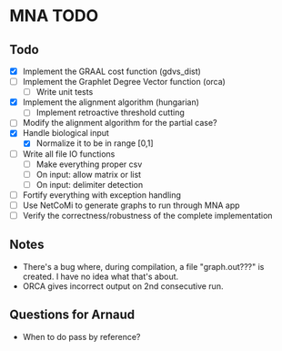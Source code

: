 # MNA TODO

## Todo

- [x] Implement the GRAAL cost function (gdvs_dist)
- [ ] Implement the Graphlet Degree Vector function (orca)
  - [ ] Write unit tests
- [x] Implement the alignment algorithm (hungarian)
  - [ ] Implement retroactive threshold cutting
- [ ] Modify the alignment algorithm for the partial case?
- [x] Handle biological input
  - [x] Normalize it to be in range [0,1]
- [ ] Write all file IO functions
  - [ ] Make everything proper csv
  - [ ] On input: allow matrix or list
  - [ ] On input: delimiter detection
- [ ] Fortify everything with exception handling
- [ ] Use NetCoMi to generate graphs to run through MNA app
- [ ] Verify the correctness/robustness of the complete implementation

## Notes

- There's a bug where, during compilation, a file "graph.out???" is created. I have no idea what that's about.
- ORCA gives incorrect output on 2nd consecutive run.

## Questions for Arnaud

- When to do pass by reference?
